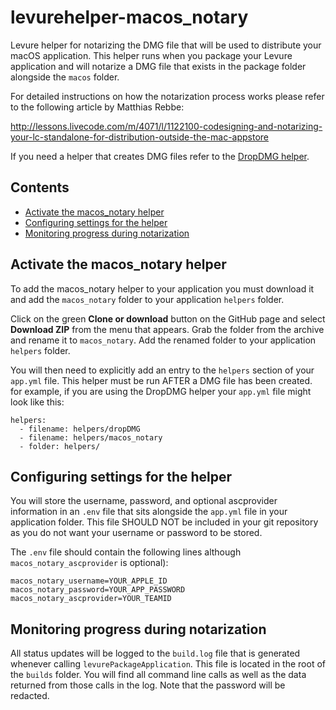 # levurehelper-macos_notary
Levure helper for notarizing the DMG file that will be used to distribute your macOS application. This helper runs when you package your Levure application and will notarize a DMG file that exists in the package folder alongside the `macos` folder.

For detailed instructions on how the notarization process works please refer to the following article by Matthias Rebbe: 

http://lessons.livecode.com/m/4071/l/1122100-codesigning-and-notarizing-your-lc-standalone-for-distribution-outside-the-mac-appstore

If you need a helper that creates DMG files refer to the [DropDMG helper](https://github.com/trevordevore/levurehelper-dropDMG).

## Contents

* [Activate the macos_notary helper](#activate-the-macos_notary-helper)
* [Configuring settings for the helper](#configuring-settings-for-the-helper)
* [Monitoring progress during notarization](#monitoring-progress-during-notarization)

## Activate the macos_notary helper

To add the macos_notary helper to your application you must download it and add the `macos_notary` folder to your application `helpers` folder.

Click on the green **Clone or download** button on the GitHub page and select **Download ZIP** from the menu that appears. Grab the folder from the archive and rename it to `macos_notary`. Add the renamed folder to your application `helpers` folder.

You will then need to explicitly add an entry to the `helpers` section of your `app.yml` file. This helper must be run AFTER a DMG file has been created. 
for example, if you are using the DropDMG helper your `app.yml` file might look like this:

```
helpers:
  - filename: helpers/dropDMG
  - filename: helpers/macos_notary
  - folder: helpers/
```

## Configuring settings for the helper

You will store the username, password, and optional ascprovider information in an `.env` file that sits alongside the `app.yml` file in your application folder. This file SHOULD NOT be included in your git repository as you do not want your username or password to be stored.

The `.env` file should contain the following lines although `macos_notary_ascprovider` is optional):

```
macos_notary_username=YOUR_APPLE_ID
macos_notary_password=YOUR_APP_PASSWORD
macos_notary_ascprovider=YOUR_TEAMID
```

## Monitoring progress during notarization

All status updates will be logged to the `build.log` file that is generated whenever calling `levurePackageApplication`. This file is located in the root of the `builds` folder. You will find all command line calls as well as the data returned from those calls in the log. Note that the password will be redacted.
